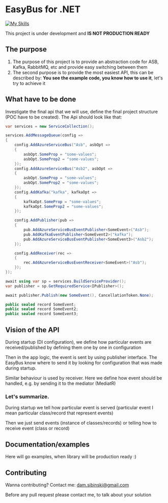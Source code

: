 ﻿# EasyBus for .NET 
[![My Skills](https://skillicons.dev/icons?i=dotnet,cs,kafka,rabbitmq,docker)](https://skillicons.dev)

This project is under development and **IS NOT PRODUCTION READY**

## The purpose
1. The purpose of this project is to provide an abstraction code for ASB, 
Kafka, RabbitMQ, etc and provide easy switching between them
2. The second purpose is to provide the most easiest API, this can be described by: **You see the example code, you know how to use it**, let's try to achieve it 

## What have to be done
Investigate the final api that we will use, define the final project structure (POC have to be created).
The Api should look like that:

```csharp
var services = new ServiceCollection();

services.AddMessageQueue(config =>
{
    config.AddAzureServiceBus("Asb", asbOpt =>
    {
        asbOpt.SomeProp = "some-values";
        asbOpt.SomeProp2 = "some-values";
    });
    config.AddAzureServiceBus("Asb2", asbOpt =>
    {
        asbOpt.SomeProp = "some-values";
        asbOpt.SomeProp2 = "some-values";
    });
    config.AddKafka("kafka", kafkaOpt =>
    {
        kafkaOpt.SomeProp = "some-values";
        kafkaOpt.SomeProp2 = "some-values";
    });

    config.AddPublisher(pub =>
    {
        pub.AddAzureServiceBusEventPublisher<SomeEvent>("Asb");
        pub.AddKafkaEventPublisher<SomeEvent2>("kafka");
        pub.AddAzureServiceBusEventPublisher<SomeEvent3>("Asb2");
    });

    config.AddReceiver(rec =>
    {
        rec.AddAzureServiceBusEventReceiver<SomeEvent>("Asb");
    });
});

await using var sp = services.BuildServiceProvider();
var publisher = sp.GetRequiredService<IPublisher>();

await publisher.Publish(new SomeEvent(), CancellationToken.None);

public sealed record SomeEvent;
public sealed record SomeEvent2;
public sealed record SomeEvent3;
```



## Vision of the API
During startup (DI configuration), we define how particular events are received/published
by defining them one by one in configuration 

Then in the app logic, the event is sent by using publisher interface. The EasyBus know where to send it
by looking for configuration that was made during startup.

Similar behaviour is used by receiver. Here we define how event should be handled,
e.g. by sending it to the mediator (MediatR)

### Let's summarize.
During startup we tell how particular event is served (particular event I mean 
particular class/record that represent events)

Then we just send events (instance of classes/records) or telling how to receive event (class or record)

## Documentation/examples
Here will go examples, when library will be production ready :)

## Contributing
Wanna contributing? Contact me: dam.sibinski@gmail.com

Before any pull request please contact me, to talk about your solution